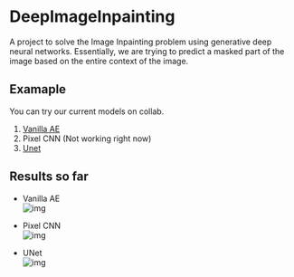 # DeepImageInpainting
A project to solve the Image Inpainting problem using generative deep neural networks. Essentially, we are trying to predict a masked part of the image based on the entire context of the image.
## Examaple
You can try our current models on collab.
1. [Vanilla AE](https://colab.research.google.com/drive/1ApWMUxXFhksdLbjA5b-s3QTS4_3HkgM8?usp=sharing)
2. Pixel CNN (Not working right now)
3. [Unet](https://colab.research.google.com/drive/1lJDoIicTpp9nR_8kCOgljNYpAiKmqnvP?usp=sharing)
## Results so far
* Vanilla AE <br/>
  ![img](https://lh7-us.googleusercontent.com/H2WlLnSjqd883zxG9cVAEpq6owVMtMrjbWVRCpP4Sji2Lgvl7tIS_8jqJBxK1ROZoI1JCCcy_8jkzzAcju82wHu2V9vKe6tWMeUaLtuTMZYrVRJ6luA4zwB5iHHn6bCmZIYb-3nQeZh8urcxKX1-Qw)

* Pixel CNN <br/>
  ![img](https://lh7-us.googleusercontent.com/lASsFK-NBf21hzrucQxMw_ouhfMtjFVHrRkiCKpvoaOjj4LH9-oVi9AWGNuZpEDVXF-WRZ3zhqS1lv2GqtyZWrUWV2nf6lVd3Tq7vP_kFgA8SQdMol0fHr60CfgUnkd__VpPVB_bQ72vfwij3hAEAQ)

* UNet <br/>
  ![img](https://lh7-us.googleusercontent.com/EU_ztXX8Lyrl0xGUVJd8gdlt71Sox6gfkpqVX43dbF11wl6r2PhDLky0RP3gq7T22EDLqFVPfRN1y7O_qRTKmPNTl24q9iS5ufR8z9sPvJQMYWgvhAGOGVUkvQQHSMiGo7zygG0lepYa1fr_CwrliA)
